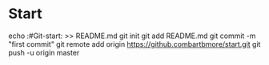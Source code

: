 # Start
echo :#Git-start: >> README.md
git init git add README.md 
git commit -m "first commit"
git remote add origin https://github.combartbmore/start.git
git push -u origin master
